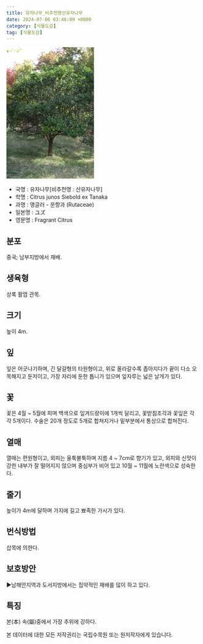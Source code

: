```yaml
---
title: 유자나무_비추천명산유자나무
date: 2024-07-06 03:46:09 +0800
category: [식물도감]
tag: [식물도감]
---
```




![유자나무[비추천명 : 산유자나무]](/assets/img/fileUpload/plants/basic/Rutaceae/Citrus/12149/12149_8_th2.JPG)
- 국명 : 유자나무[비추천명 : 산유자나무]
- 학명 : Citrus junos Siebold ex Tanaka
- 과명 : 앵글러 - 운향과 (Rutaceae)
- 일본명 : ユズ
- 영문명 : Fragrant Citrus


## 분포
중국; 남부지방에서 재배.
## 생육형
상록 활엽 관목.
## 크기
높이 4m.
## 잎
잎은 어긋나기하며, 긴 달걀형의 타원형이고, 위로 올라갈수록 좁아지다가 끝이 다소 오목해지고 둔저이고, 가장 자리에 둔한 톱니가 있으며 잎자루는 넓은 날개가 있다.
## 꽃
꽃은 4월 ~ 5월에 피며 백색으로 잎겨드랑이에 1개씩 달리고, 꽃받침조각과 꽃잎은 각각 5개이다.  수술은 20개 정도로 5개로 합쳐지거나 밑부분에서 통상으로 합쳐진다.
## 열매
열매는 편원형이고, 외피는 울툭불툭하며 지름 4 ~ 7cm로 향기가 있고, 외피와 신맛이 강한 내부가 잘 떨어지지 않으며 중심부가 비어 있고 10월 ~ 11월에 노란색으로 성숙한다.
## 줄기
높이가 4m에 달하며 가지에 길고 뾰족한 가시가 있다.
## 번식방법
삽목에 의한다.
## 보호방안
▶남해안지역과 도서지방에서는 집약적인 재배를 많이 하고 있다.
## 특징
본(本) 속(屬)중에서 가장 추위에 강하다.






본 데이터에 대한 모든 저작권리는 국립수목원 또는 원저작자에게 있습니다.
